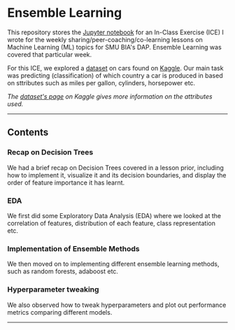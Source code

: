 # Ensemble Learning

This repository stores the [Jupyter notebook][ipynb] for an In-Class Exercise (ICE) I wrote for the weekly sharing/peer-coaching/co-learning lessons on Machine Learning (ML) topics for SMU BIA's DAP. Ensemble Learning was covered that particular week. 

For this ICE, we explored a [dataset][cars] on cars found on [Kaggle][kaggle]. Our main task was predicting (classification) of which country a car is produced in based on sttributes such as miles per gallon, cylinders, horsepower etc.

*The [dataset's page][kaggle] on Kaggle gives more information on the attributes used.* 

___

## Contents

### Recap on Decision Trees

We had a brief recap on Decision Trees covered in a lesson prior, including how to implement it, visualize it and its decision boundaries, and display the order of feature importance it has learnt. 

### EDA

We first did some Exploratory Data Analysis (EDA) where we looked at the correlation of features, distribution of each feature, class representation etc. 

### Implementation of Ensemble Methods

We then moved on to implementing different ensemble learning methods, such as random forests, adaboost etc. 

### Hyperparameter tweaking

We also observed how to tweak hyperparameters and plot out performance metrics comparing different models. 

___

[ipynb]: ./ensemble-learning-cars-master.ipynb
[cars]: ./cars.csv
[kaggle]: https://www.kaggle.com/abineshkumark/carsdata